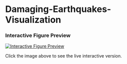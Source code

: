 # Damaging-Earthquakes-Visualization

### Interactive Figure Preview

[![Interactive Figure Preview](figure_preview.png)](https://smousavi05.github.io/Damaging-Earthquakes-Visualization/earthquake_timeline_visualization.html)

Click the image above to see the live interactive version.
